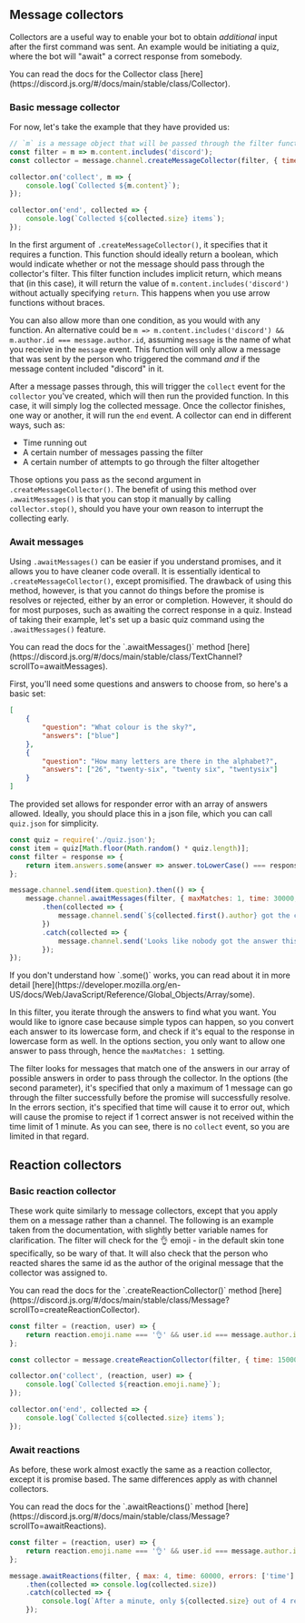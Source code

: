 ##  Message collectors

Collectors are a useful way to enable your bot to obtain *additional* input after the first command was sent. An example would be initiating a quiz, where the bot will "await" a correct response from somebody.

<p class="tip">You can read the docs for the Collector class [here](https://discord.js.org/#/docs/main/stable/class/Collector).</p>

### Basic message collector

For now, let's take the example that they have provided us:

```js
// `m` is a message object that will be passed through the filter function
const filter = m => m.content.includes('discord');
const collector = message.channel.createMessageCollector(filter, { time: 15000 });

collector.on('collect', m => {
	console.log(`Collected ${m.content}`);
});

collector.on('end', collected => {
	console.log(`Collected ${collected.size} items`);
});
```

In the first argument of `.createMessageCollector()`, it specifies that it requires a function. This function should ideally return a boolean, which would indicate whether or not the message should pass through the collector's filter. This filter function includes implicit return, which means that (in this case), it will return the value of `m.content.includes('discord')` without actually specifying `return`. This happens when you use arrow functions without braces.

You can also allow more than one condition, as you would with any function. An alternative could be `m => m.content.includes('discord') && m.author.id === message.author.id`, assuming `message` is the name of what you receive in the `message` event. This function will only allow a message that was sent by the person who triggered the command *and* if the message content included "discord" in it.

After a message passes through, this will trigger the `collect` event for the `collector` you've created, which will then run the provided function. In this case, it will simply log the collected message. Once the collector finishes, one way or another, it will run the `end` event. A collector can end in different ways, such as:

* Time running out
* A certain number of messages passing the filter
* A certain number of attempts to go through the filter altogether

Those options you pass as the second argument in `.createMessageCollector()`. The benefit of using this method over `.awaitMessages()` is that you can stop it manually by calling `collector.stop()`, should you have your own reason to interrupt the collecting early.

### Await messages

Using `.awaitMessages()` can be easier if you understand promises, and it allows you to have cleaner code overall. It is essentially identical to `.createMessageCollector()`, except promisified. The drawback of using this method, however, is that you cannot do things before the promise is resolves or rejected, either by an error or completion. However, it should do for most purposes, such as awaiting the correct response in a quiz. Instead of taking their example, let's set up a basic quiz command using the `.awaitMessages()` feature.

<p class="tip">You can read the docs for the `.awaitMessages()` method [here](https://discord.js.org/#/docs/main/stable/class/TextChannel?scrollTo=awaitMessages).</p>

First, you'll need some questions and answers to choose from, so here's a basic set:

```json
[
	{
		"question": "What colour is the sky?",
		"answers": ["blue"]
	},
	{
		"question": "How many letters are there in the alphabet?",
		"answers": ["26", "twenty-six", "twenty six", "twentysix"]
	}
]
```

The provided set allows for responder error with an array of answers allowed. Ideally, you should place this in a json file, which you can call `quiz.json` for simplicity.

```js
const quiz = require('./quiz.json');
const item = quiz[Math.floor(Math.random() * quiz.length)];
const filter = response => {
	return item.answers.some(answer => answer.toLowerCase() === response.content.toLowerCase());
};

message.channel.send(item.question).then(() => {
	message.channel.awaitMessages(filter, { maxMatches: 1, time: 30000, errors: ['time'] })
		.then(collected => {
			message.channel.send(`${collected.first().author} got the correct answer!`);
		})
		.catch(collected => {
			message.channel.send('Looks like nobody got the answer this time.');
		});
});
```

<p class="tip">If you don't understand how `.some()` works, you can read about it in more detail [here](https://developer.mozilla.org/en-US/docs/Web/JavaScript/Reference/Global_Objects/Array/some).</p>

In this filter, you iterate through the answers to find what you want. You would like to ignore case because simple typos can happen, so you convert each answer to its lowercase form, and check if it's equal to the response in lowercase form as well. In the options section, you only want to allow one answer to pass through, hence the `maxMatches: 1` setting.

The filter looks for messages that match one of the answers in our array of possible answers in order to pass through the collector. In the options (the second parameter), it's specified that only a maximum of 1 message can go through the filter successfully before the promise will successfully resolve. In the errors section, it's specified that time will cause it to error out, which will cause the promise to reject if 1 correct answer is not received within the time limit of 1 minute. As you can see, there is no `collect` event, so you are limited in that regard.

## Reaction collectors

### Basic reaction collector

These work quite similarly to message collectors, except that you apply them on a message rather than a channel. The following is an example taken from the documentation, with slightly better variable names for clarification. The filter will check for the 👌 emoji - in the default skin tone specifically, so be wary of that. It will also check that the person who reacted shares the same id as the author of the original message that the collector was assigned to.

<p class="tip">You can read the docs for the `.createReactionCollector()` method [here](https://discord.js.org/#/docs/main/stable/class/Message?scrollTo=createReactionCollector).</p>

```js
const filter = (reaction, user) => {
	return reaction.emoji.name === '👌' && user.id === message.author.id;
};

const collector = message.createReactionCollector(filter, { time: 15000 });

collector.on('collect', (reaction, user) => {
	console.log(`Collected ${reaction.emoji.name}`);
});

collector.on('end', collected => {
	console.log(`Collected ${collected.size} items`);
});
```

### Await reactions

As before, these work almost exactly the same as a reaction collector, except it is promise based. The same differences apply as with channel collectors.

<p class="tip">You can read the docs for the `.awaitReactions()` method [here](https://discord.js.org/#/docs/main/stable/class/Message?scrollTo=awaitReactions).</p>

```js
const filter = (reaction, user) => {
	return reaction.emoji.name === '👌' && user.id === message.author.id;
};

message.awaitReactions(filter, { max: 4, time: 60000, errors: ['time'] })
	.then(collected => console.log(collected.size))
	.catch(collected => {
		console.log(`After a minute, only ${collected.size} out of 4 reacted.`);
	});
```
